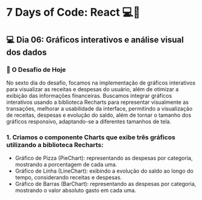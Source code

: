 # 7 Days of Code: React 💻💸

## 💻 Dia 06: Gráficos interativos e análise visual dos dados

### 🚀 O Desafio de Hoje

No sexto dia do desafio, focamos na implementação de gráficos interativos para visualizar as receitas e despesas do usuário, além de otimizar a exibição das informações financeiras. Buscamos integrar gráficos interativos usando a biblioteca Recharts para representar visualmente as transações, melhorar a usabilidade da interface, permitindo a visualização de receitas, despesas e evolução do saldo, além de tornar o tamanho dos gráficos responsivo, adaptando-se a diferentes tamanhos de tela.

### 1. Criamos o componente Charts que exibe três gráficos utilizando a biblioteca Recharts:

- Gráfico de Pizza (PieChart): representando as despesas por categoria, mostrando a porcentagem de cada uma.
- Gráfico de Linha (LineChart): exibindo a evolução do saldo ao longo do tempo, considerando receitas e despesas.
- Gráfico de Barras (BarChart): representando as despesas por categoria, mostrando o valor absoluto gasto em cada uma.
